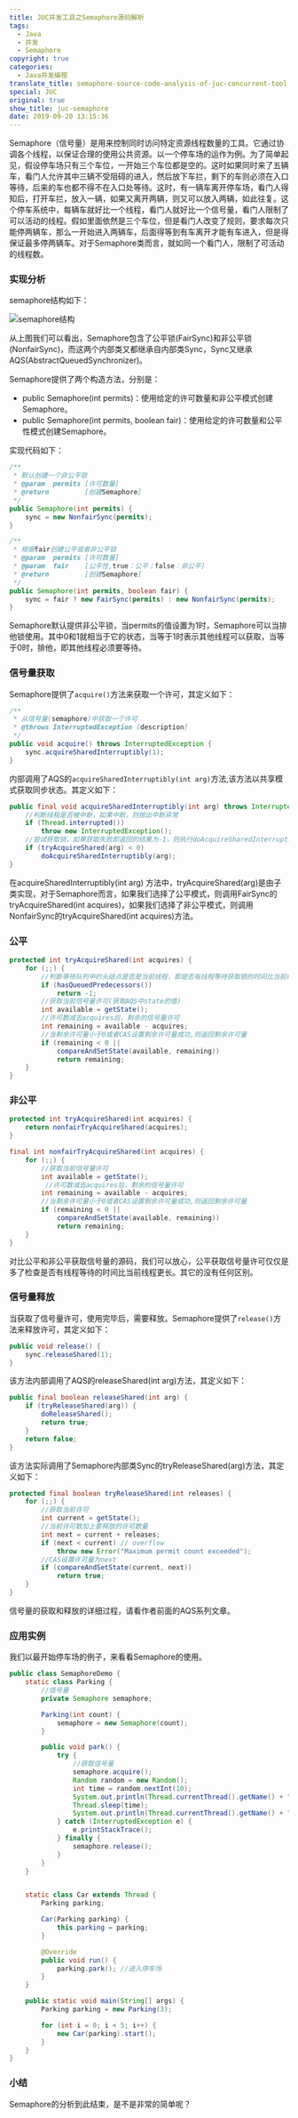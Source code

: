 ```yaml
---
title: JUC并发工具之Semaphore源码解析
tags:
  - Java
  - 并发
  - Semaphore
copyright: true
categories:
  - Java并发编程
translate_title: semaphore-source-code-analysis-of-juc-concurrent-tool
special: JUC
original: true
show_title: juc-semaphore
date: 2019-09-20 13:15:36
---
```

Semaphore（信号量）是用来控制同时访问特定资源线程数量的工具。它通过协调各个线程，以保证合理的使用公共资源。以一个停车场的运作为例。为了简单起见，假设停车场只有三个车位，一开始三个车位都是空的。这时如果同时来了五辆车，看门人允许其中三辆不受阻碍的进入，然后放下车拦，剩下的车则必须在入口等待，后来的车也都不得不在入口处等待。这时，有一辆车离开停车场，看门人得知后，打开车拦，放入一辆，如果又离开两辆，则又可以放入两辆，如此往复。这个停车系统中，每辆车就好比一个线程，看门人就好比一个信号量，看门人限制了可以活动的线程。假如里面依然是三个车位，但是看门人改变了规则，要求每次只能停两辆车，那么一开始进入两辆车，后面得等到有车离开才能有车进入，但是得保证最多停两辆车。对于Semaphore类而言，就如同一个看门人，限制了可活动的线程数。

### 实现分析

semaphore结构如下：

![semaphore结构](http://cdn.zzwzdx.cn/blog/semaphore结构图.png&blog)

从上图我们可以看出，Semaphore包含了公平锁(FairSync)和非公平锁(NonfairSync)，而这两个内部类又都继承自内部类Sync，Sync又继承AQS(AbstractQueuedSynchronizer)。

Semaphore提供了两个构造方法，分别是：

* public Semaphore(int permits)：使用给定的许可数量和非公平模式创建Semaphore。
* public Semaphore(int permits, boolean fair)：使用给定的许可数量和公平性模式创建Semaphore。

实现代码如下：

```java
/**
 * 默认创建一个非公平锁
 * @param  permits [许可数量]
 * @return         [创建Semaphore]
 */
public Semaphore(int permits) {
    sync = new NonfairSync(permits);
}

/**
 * 根据fair创建公平或者非公平锁
 * @param  permits [许可数量]
 * @param  fair    [公平性,true：公平；false：非公平]
 * @return         [创建Semaphore]
 */
public Semaphore(int permits, boolean fair) {
    sync = fair ? new FairSync(permits) : new NonfairSync(permits);
}
```

Semaphore默认提供非公平锁，当permits的值设置为1时，Semaphore可以当排他锁使用。其中0和1就相当于它的状态，当等于1时表示其他线程可以获取，当等于0时，排他，即其他线程必须要等待。

### 信号量获取

Semaphore提供了`acquire()`方法来获取一个许可，其定义如下：

```java
/**
 * 从信号量(semaphore)中获取一个许可
 * @throws InterruptedException [description]
 */
public void acquire() throws InterruptedException {
    sync.acquireSharedInterruptibly(1);
}
```

内部调用了AQS的`acquireSharedInterruptibly(int arg)`方法,该方法以共享模式获取同步状态。其定义如下：

```java
public final void acquireSharedInterruptibly(int arg) throws InterruptedException {
    //判断线程是否被中断，如果中断，则抛出中断异常
    if (Thread.interrupted())
        throw new InterruptedException();
    //尝试获取锁，如果获取失败即返回的结果为-1，则执行doAcquireSharedInterruptibly方法
    if (tryAcquireShared(arg) < 0)
        doAcquireSharedInterruptibly(arg);
}
```

在acquireSharedInterruptibly(int arg) 方法中，tryAcquireShared(arg)是由子类实现，对于Semaphore而言，如果我们选择了公平模式，则调用FairSync的tryAcquireShared(int acquires)，如果我们选择了非公平模式，则调用NonfairSync的tryAcquireShared(int acquires)方法。

###  公平

```java
protected int tryAcquireShared(int acquires) {
    for (;;) {
        //判断等待队列中的头结点是否是当前线程，即是否有线程等待获取锁的时间比当前线程更长，如果有则返回-1
        if (hasQueuedPredecessors())
            return -1;
        //获取当前信号量许可(获取AQS中state的值)
        int available = getState();
        //许可数减去acquires后，剩余的信号量许可
        int remaining = available - acquires;
        //当剩余许可量小于0或者CAS设置剩余许可量成功,则返回剩余许可量
        if (remaining < 0 ||
            compareAndSetState(available, remaining))
            return remaining;
    }
}
```

###  非公平

```java
protected int tryAcquireShared(int acquires) {
    return nonfairTryAcquireShared(acquires);
}

final int nonfairTryAcquireShared(int acquires) {
    for (;;) {
        //获取当前信号量许可
        int available = getState();
         //许可数减去acquires后，剩余的信号量许可
        int remaining = available - acquires;
        //当剩余许可量小于0或者CAS设置剩余许可量成功,则返回剩余许可量
        if (remaining < 0 ||
            compareAndSetState(available, remaining))
            return remaining;
    }
}
```

对比公平和非公平获取信号量的源码，我们可以放心，公平获取信号量许可仅仅是多了检查是否有线程等待的时间比当前线程更长。其它的没有任何区别。

### 信号量释放

当获取了信号量许可，使用完毕后，需要释放。Semaphore提供了`release()`方法来释放许可，其定义如下：

```java
public void release() {
    sync.releaseShared(1);
}
```

该方法内部调用了AQS的releaseShared(int arg)方法，其定义如下：

```java
public final boolean releaseShared(int arg) {
    if (tryReleaseShared(arg)) {
        doReleaseShared();
        return true;
    }
    return false;
}
```

该方法实际调用了Semaphore内部类Sync的tryReleaseShared(arg)方法，其定义如下：

```java
protected final boolean tryReleaseShared(int releases) {
    for (;;) {
        //获取当前许可
        int current = getState();
        //当前许可数加上要释放的许可数量
        int next = current + releases;
        if (next < current) // overflow
            throw new Error("Maximum permit count exceeded");
        //CAS设置许可量为next   
        if (compareAndSetState(current, next))
            return true;
    }
}
```

信号量的获取和释放的详细过程，请看作者前面的AQS系列文章。

### 应用实例

我们以最开始停车场的例子，来看看Semaphore的使用。

```java
public class SemaphoreDemo {
    static class Parking {
        //信号量
        private Semaphore semaphore;

        Parking(int count) {
            semaphore = new Semaphore(count);
        }

        public void park() {
            try {
                //获取信号量
                semaphore.acquire();
                Random random = new Random();
                int time = random.nextInt(10);
                System.out.println(Thread.currentThread().getName() + "进入停车场，停车" + time + "秒...");
                Thread.sleep(time);
                System.out.println(Thread.currentThread().getName() + "离开停车场...");
            } catch (InterruptedException e) {
                e.printStackTrace();
            } finally {
                semaphore.release();
            }
        }
    }


    static class Car extends Thread {
        Parking parking;

        Car(Parking parking) {
            this.parking = parking;
        }

        @Override
        public void run() {
            parking.park(); //进入停车场
        }
    }

    public static void main(String[] args) {
        Parking parking = new Parking(3);

        for (int i = 0; i < 5; i++) {
            new Car(parking).start();
        }
    }
}
```

### 小结

Semaphore的分析到此结束，是不是非常的简单呢？

